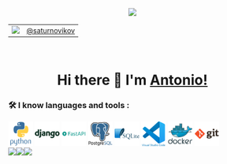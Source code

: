 <div id="header" align="center">
  <img src="https://media.giphy.com/media/zhYSVCirREeIZtONCI/giphy.gif" width="150"/>
</div>


<div id="header" align="center">
<table>
   <tr>
    <td> <img src="https://img.shields.io/badge/Telegram-2CA5E0?style=for-the-badge&logo=telegram&logoColor=white" /> </td>
    <td> <a href="https://t.me/saturnovikov" target="_blank">@saturnovikov</a> </td>
   </tr>
 </table>
 </div>
 <div id="header" align="center">
  <img src="https://komarev.com/ghpvc/?username=saturnovikov&style=flat-square&color=blue" alt=""/>
</div>
<h1 align="center">Hi there 👋 I'm <a href="https://github.com/saturnovikov" target="_blank">Antonio!</a>  </h1>

### :hammer_and_wrench: I know languages and tools :
<div>
  <img src="https://github.com/devicons/devicon/blob/master/icons/python/python-original-wordmark.svg" title="Python" **alt="Python" width="50" height="50"/>
  <img src="https://github.com/devicons/devicon/blob/master/icons/django/django-plain-wordmark.svg" title="Django" **alt="Django" width="50" height="50"/>
  <img src="https://github.com/devicons/devicon/blob/master/icons/fastapi/fastapi-original-wordmark.svg" title="FasAPI" **alt="FastAPI" width="50" height="50"/>
  <img src="https://github.com/devicons/devicon/blob/master/icons/postgresql/postgresql-original-wordmark.svg" title="postgresql" **alt="postgresql" width="50" height="50"/>
  <img src="https://github.com/devicons/devicon/blob/master/icons/sqlite/sqlite-original-wordmark.svg" title="sqlite" **alt="sqlite" width="50" height="50"/>
  <img src="https://github.com/devicons/devicon/blob/master/icons/vscode/vscode-original-wordmark.svg" title="vscode" **alt="vscode" width="50" height="50"/>
  <img src="https://github.com/devicons/devicon/blob/master/icons/docker/docker-original-wordmark.svg" title="Docker" **alt="Docker" width="50" height="50"/>
  <img src="https://github.com/devicons/devicon/blob/master/icons/git/git-original-wordmark.svg" title="Git" **alt="Git" width="50" height="50"/>
<br>
      <img src="https://img.shields.io/badge/django%20rest-ff1709?style=for-the-badge&logo=django&logoColor=white" /><img src="https://img.shields.io/badge/Postman-FF6C37?style=for-the-badge&logo=Postman&logoColor=white" /><img src="https://img.shields.io/badge/Flask-000000?style=for-the-badge&logo=flask&logoColor=white" />
  

<!--
**saturnovikov/saturnovikov** is a ✨ _special_ ✨ repository because its `README.md` (this file) appears on your GitHub profile.

### :hammer_and_wrench: Languages and Tools :
### :man_technologist: About Me :

Here are some ideas to get you started:

- 🔭 I’m currently working on ...
- 🌱 I’m currently learning ...
- 👯 I’m looking to collaborate on ...
- 🤔 I’m looking for help with ...
- 💬 Ask me about ...
- 📫 How to reach me: ...
- 😄 Pronouns: ...
- ⚡ Fun fact: ...
-->
